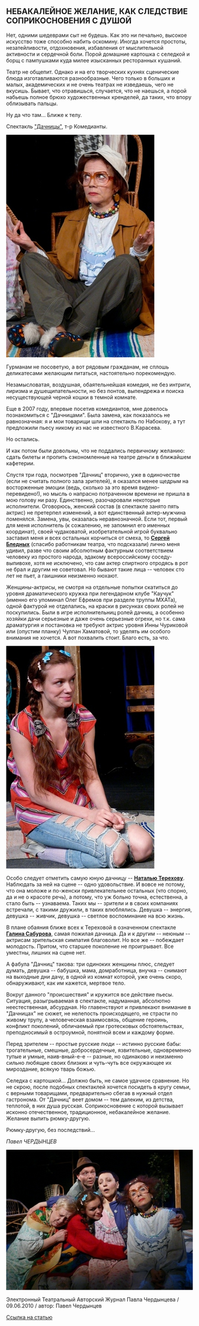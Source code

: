 ## НЕБАКАЛЕЙНОЕ ЖЕЛАНИЕ, КАК СЛЕДСТВИЕ СОПРИКОСНОВЕНИЯ С ДУШОЙ


Нет, одними шедеврами сыт не будешь. Как это ни печально, высокое искусство тоже способно набить оскомину. Иногда хочется простоты, незатейливости, отдохновения, избавления от мыслительной активности и сердечной боли. Порой домашние картошка с селедкой и борщ с пампушками куда милее изысканных ресторанных кушаний.


Театр не общепит. Однако и на его творческих кухнях сценические блюда изготавливаются разнообразные. Чего только в больших и малых, академических и не очень театрах не изведаешь, чего не вкусишь. Бывает, что отравишься, случается, что не наешься, а порой набьешь полное брюхо художественных кренделей, да таких, что впору облизывать пальцы.


Ну да что там... Ближе к телу.


Спектакль ["Дачницы"][0], т-р Комедианты.


![](image-01.jpg)


Гурманам не посоветую, а вот рядовым гражданам, не сплошь деликатесами желающим питаться, настоятельно порекомендую.


Незамысловатая, воздушная, обаятельнейшая комедия, не без интриги, лиризма и душещипательности, но без понтов, выпендрежа и поиска несуществующей черной кошки в темной комнате.


Еще в 2007 году, впервые посетив комедиантов, мне довелось познакомиться с "Дачницами". Была замена, как показалось не равнозначная: я и мои товарищи шли на спектакль по Набокову, а тут предложили пьесу никому из нас не известного В.Карасева.


Но остались.


И как потом были довольны, что не поддались первичному желанию: сдать билеты и пропить сэкономленные на театре деньги в ближайшем кафетерии.


Спустя три года, посмотрев "Дачниц" вторично, уже в одиночестве (если не считать полного зала зрителей), я оказался менее щедрым на восторженные эмоции (ведь, сколько за это время видено-перевидено!), но мысль о напрасно потраченном времени не пришла в мою голову ни разу. Единственно, разочаровали некоторые исполнители. Оговорюсь, женский состав (в спектакле занято пять актрис) не претерпел изменений, а вот единственный актер-мужчина поменялся. Замена, увы, оказалась неравнозначной. Если тот, первый для меня исполнитель (к сожалению, не запомнил его именных координат), своей чудаковатой, изобретательной игрой буквально заставил меня и всех остальных корчиться от смеха, то **[Сергей Бледных][1]** (спасибо работникам театра, что подсказали) лично меня удивил, разве что своим абсолютным фактурным соответствием человеку из простого народа, эдакому всероссийскому соседу-выпивохе, хотя не исключено, что сам актер спиртного отродясь в рот не брал и другим не советовал. Но бывают такие лица -- человек сто лет не пьет, а гаишники неизменно нюхают.


Женщины-актрисы, не смотря на отдельные попытки скатиться до уровня драматического кружка при легендарном клубе "Каучук" (именно его упоминал Олег Ефремов при разделе труппы МХАТа), одной фактурой не отделались, на краски в рисунках своих ролей не поскупились. Были в игре исполнительниц ролей дачниц, а особенно хозяйки дачи серьезные и даже очень серьезные огрехи, но т.к. сама драматургия и постановка не требуют актрис уровня Инны Чуриковой или (опустим планку) Чулпан Хаматовой, то уделять им особого внимания не хочется. А вот похвалить стоит. Благо есть, за что.


![](image-02.jpg)


Особо следует отметить самую юную дачницу -- **[Наталью Терехову][2]**. Наблюдать за ней на сцене -- одно удовольствие. И вовсе не потому, что она моложе и по-женски привлекательнее остальных (что спорно, да и не о красоте речь), а потому, что уж больно точна, естественна, а стало быть -- узнаваема. Таких мы -- зрители и в своих компаниях встречали, с такими дружили, в таких влюблялись. Девушка -- энергия, девушка -- живчик, девушка -- светлое воспоминание на всю жизнь.


В плане обаяния ближе всех к Тереховой в означенном спектакле **[Галина Сабурова][3]**, самая пожилая дачница. Да и к другим -- неюным -- актрисам зрительская симпатия благоволит. Но все же -- побеждает молодость. Притом, что старшее поколение не проигрывает. Все уместны, лишних на сцене нет.


А фабула "Дачниц" такова: три одиноких женщины плюс, следует думать, девушка -- бабушка, мама, домработница, внучка -- снимают на выходные дни дачу, в одной из комнат которой, уже очень скоро, обнаруживают, как им кажется, мертвое тело.


Вокруг данного "происшествия" и кружится все действие пьесы. Ситуация, разыгрываемая в спектакле, надуманная, абсолютно неестественная, абсурдная. Но главенствуют и привлекают внимание в "Дачницах" не сюжет, не нелепость происходящего, не страсти по живому трупу, а человеческая взаимосвязь, общение героинь, конфликт поколений, обличаемый при гротесковых обстоятельствах, преподносимый в остроумной, понятной всем и каждому форме.


Перед зрителем -- простые русские люди -- истинно русские бабы: трогательные, смешные, добросердечные, язвительные, одновременно тупые и умные, наив-вный-е-е -- разные, но одинаково и неизменно сильно любящие своих близких и чуть-чуть все окружающее их мироздание, всякую тварь божью.


Селедка с картошкой... Должно быть, не самое удачное сравнение. Но не скрою, после подобных спектаклей хочется посидеть в кругу семьи, с верными товарищами, предварительно сбегав в нужный отдел гастронома. От "Дачниц" веет домом -- тем далеким, из детства, теплотой, в них душа русская. Соприкосновение с которой вызывает исконно отечественное, традиционное, небакалейное желание. Желание выпить рюмку-другую.


Рюмку-другую, без последствий...


_Павел ЧЕРДЫНЦЕВ_


![](image-03.jpg)


Электронный Театральный Авторский Журнал Павла Чердынцева / 09.06.2010 / автор: Павел Чердынцев


[Ссылка на статью][4]

[0]: ../../performance/dachnitsy "Дачницы"
[1]: ../../person/sergei-blednykh "Сергей Бледных"
[2]: ../../person/natalya-terekhova "Наталья Терехова"
[3]: ../../person/galina-saburova "Галина Сабурова"
[4]: http://zhizn-teatr.ru/rubric/performance/7/40